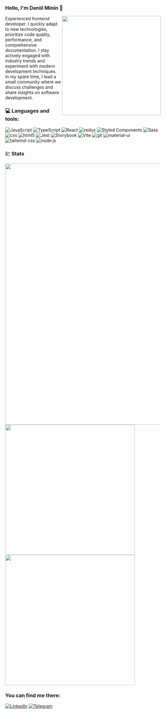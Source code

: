### Hello, I'm Daniil Minin 👋
 
<img align="right" src="https://media2.giphy.com/media/v1.Y2lkPTc5MGI3NjExejlndzZvam1kZzJsaDVsazhza3JobTdwY3ViZXJyejN5anNhcW45ZSZlcD12MV9pbnRlcm5hbF9naWZfYnlfaWQmY3Q9cw/GOSYhIC5AF1le/giphy.gif" width="320">

Experienced frontend developer. I quickly adapt to new technologies, prioritize code quality, performance, and comprehensive documentation. I stay actively engaged with industry trends and experiment with modern development techniques. In my spare time, I lead a small community where we discuss challenges and share insights on software development.

### 💻 Languages and tools:

<p>
  <img alt="JavaScript" src="https://img.shields.io/badge/JavaScript-F7DF1E?style=flat-square&logo=javascript&logoColor=black" />
   <img alt="TypeScript" src="https://img.shields.io/badge/TypeScript-007ACC?style=flat-square&logo=typescript&logoColor=white" />
  <img alt="React" src="https://img.shields.io/badge/-React-45b8d8?style=flat-square&logo=react&logoColor=white" />
  <img alt="redux" src="https://img.shields.io/badge/-Redux-764ABC?style=flat-square&logo=redux&logoColor=white" />
  <img alt="Styled Components" src="https://img.shields.io/badge/-Styled_Components-db7092?style=flat-square&logo=styled-components&logoColor=white" />
  <img alt="Sass" src="https://img.shields.io/badge/-Sass-CC6699?style=flat-square&logo=sass&logoColor=white" />
  <img alt="css" src="https://img.shields.io/badge/-CSS-017dc8?style=flat-square&logo=css3&logoColor=white" />
  <img alt="html5" src="https://img.shields.io/badge/-HTML5-E34F26?style=flat-square&logo=html5&logoColor=white" />
  <img alt="Jest" src="https://img.shields.io/badge/-Jest-c53d17?style=flat-square&logo=jest&logoColor=white" />
  <img alt="Storybook" src="https://img.shields.io/badge/-Storybook-f1618c?style=flat-square&logo=storybook&logoColor=white" />
  <img alt="Vite" src="https://img.shields.io/badge/-Vite-8F6EFE?style=flat-square&logo=vite&logoColor=white" />
  <img alt="git" src="https://img.shields.io/badge/-Git-F05032?style=flat-square&logo=git&logoColor=white" />
<!--   <img alt="mongoDB" src="https://img.shields.io/badge/MongoDB-4EA94B?style=flat-square&logo=mongodb&logoColor=white" /> -->
 <img alt="material-ui" src="https://img.shields.io/badge/Material--UI-0081CB?style=flat-square&logo=material-ui&logoColor=white" />
<!--  <img alt="vue.js" src="https://img.shields.io/badge/Vue.js-35495E?style=flat-square&logo=vue.js&logoColor=4FC08D" /> -->
<!--  <img alt="angular" src="https://img.shields.io/badge/Angular-DD0031?style=flat-square&logo=angular&logoColor=white" /> -->
  <img alt="tailwind-css" src="https://img.shields.io/badge/Tailwind_CSS-38B2AC?style=flat-square&logo=tailwind-css&logoColor=white" />
  <img alt="node.js" src="https://img.shields.io/badge/Node.js-43853D?style=flat-square&logo=node.js&logoColor=white" />
</p>

### 💹 Stats
<div id="stat" align="left">
  <img src="https://github-profile-summary-cards.vercel.app/api/cards/profile-details?username=daniilminin1990&theme=prussian" width="842" alt=""/>
  <img src="https://github-profile-summary-cards.vercel.app/api/cards/most-commit-language?username=daniilminin1990&theme=prussian" width="420" alt=""/>
  <img src="https://github-profile-summary-cards.vercel.app/api/cards/stats?username=daniilminin1990&theme=prussian" width="420" alt=""/>
</div>

### You can find me there:

[![LinkedIn](https://img.shields.io/badge/-LinkedIn-282c34?style=for-the-badge&logo=LinkedIn&logoColor=blue)][linkedin]
[![Telegram](https://img.shields.io/badge/-Telegram-282c34?style=for-the-badge&logo=Telegram)][telegram]

[linkedin]: https://www.linkedin.com/in/daniil-minin-5b738b2b3/
[telegram]: https://t.me/daniil_minin_a
